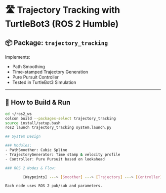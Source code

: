 # 🛣️ Trajectory Tracking with TurtleBot3 (ROS 2 Humble)

## 📦 Package: `trajectory_tracking`

Implements:
- Path Smoothing
- Time-stamped Trajectory Generation
- Pure Pursuit Controller
- Tested in TurtleBot3 Simulation

---

## 🚀 How to Build & Run

```bash
cd ~/ros2_ws
colcon build --packages-select trajectory_tracking
source install/setup.bash
ros2 launch trajectory_tracking system.launch.py

## System Design

### Modules:
- PathSmoother: Cubic Spline
- TrajectoryGenerator: Time stamp & velocity profile
- Controller: Pure Pursuit based on lookahead

### ROS 2 Nodes & Flow:

        [Waypoints] ---> [Smoother] ---> [Trajectory] ---> [Controller] ---> [cmd_vel]

Each node uses ROS 2 pub/sub and parameters.